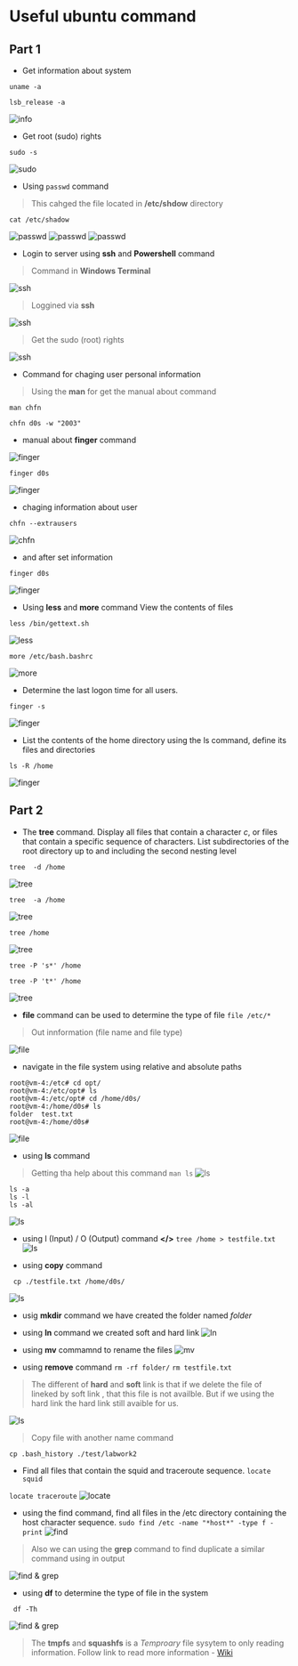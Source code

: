 # Useful ubuntu command
## Part 1
- Get information about system 

`uname -a`

`lsb_release -a`

![info](images/Screenshot_1.png)

- Get root (sudo) rights

`sudo -s`

![sudo](images/Screenshot_2.png)

- Using `passwd` command

> This cahged the file located in **/etc/shdow** directory

`cat /etc/shadow`

![passwd](images/Screenshot_3.png)
![passwd](images/Screenshot_4.jpg)
![passwd](images/Screenshot_5.jpg)

- Login to server using **ssh** and **Powershell** command

> Command in **Windows Terminal** 

![ssh](images/Screenshot_6.png)

> Loggined via **ssh**

![ssh](images/Screenshot_7.png)

> Get the sudo (root) rights

![ssh](images/Screenshot_8.png)

- Command for chaging user personal information

> Using the **man** for get the manual about command

`man chfn`

`chfn d0s -w "2003"`

- manual about **finger** command

![finger](images/Screenshot_10.png)

`finger d0s`

![finger](images/Screenshot_11.png)

- chaging information about user

`chfn --extrausers`

![chfn ](images/Screenshot_13.png)

- and after set information

`finger d0s`

![finger](images/Screenshot_12.png)


- Using  **less** and **more** command  View the contents of files

`less /bin/gettext.sh`

![less](images/Screenshot_14.png)

`more /etc/bash.bashrc`

![more](images/Screenshot_15.png)


- Determine the last logon time for all users.

`finger -s`

![finger](images/Screenshot_16.png)

- List the contents of the home directory using the ls command, define its files
and directories

`ls -R /home`

![finger](images/Screenshot_17.png)

## Part 2
- The **tree** command. Display all files that contain a character *c*, or files that contain a specific sequence of characters. List subdirectories of the root directory up to and including
the second nesting level

`tree  -d /home`

![tree](images/Screenshot_18.png)

`tree  -a /home`

![tree](images/Screenshot_19.png)

`tree /home`

![tree](images/Screenshot_20.png)

`tree -P 's*' /home`

`tree -P 't*' /home`

![tree](images/Screenshot_21.png)

- **file** command can be used to determine the type of file 
`file /etc/*`
> Out innformation (file name and file type)

![file](images/Screenshot_22.png)

- navigate in the file system using relative and absolute paths

```
root@vm-4:/etc# cd opt/
root@vm-4:/etc/opt# ls
root@vm-4:/etc/opt# cd /home/d0s/
root@vm-4:/home/d0s# ls
folder  test.txt
root@vm-4:/home/d0s#
```
![file](images/Screenshot_23.png)


- using **ls** command 
> Getting tha help about this command
`man ls`
![ls](images/Screenshot_24.png)

```
ls -a
ls -l
ls -al
```
![ls](images/Screenshot_25.png)

- using  I (Input) / O (Output) command **</>**
`tree /home > testfile.txt`
![ls](images/Screenshot_26.png)

- using **copy** command

` cp ./testfile.txt /home/d0s/`

![ls](images/Screenshot_27.png)

- usig **mkdir** command we have created the folder named *folder*
- using **ln** command we created soft and hard link
![ln](images/Screenshot_28.png)

- using **mv** commamnd to rename the files
![mv](images/Screenshot_29.png)

- using **remove** command
`rm -rf folder/`
`rm testfile.txt`

> The different of **hard** and **soft** link is that if we delete the file of lineked by soft link , that this file is not availble. But if we using the hard link the hard link still avaible for us.

![ls](images/Screenshot_30.png)

> Copy file with another name command

`cp .bash_history ./test/labwork2`

 - Find all files that contain the squid and traceroute
sequence.
`locate squid`

`locate traceroute`
![locate](images/Screenshot_31.png)

- using the find command, find all files in the /etc directory containing the host
character sequence.
`sudo find /etc -name "*host*" -type f -print`
![find](images/Screenshot_32.png)
>Also we can using the **grep** command to find duplicate a similar command using in output 

![find & grep](images/Screenshot_33.png)

- using **df** to determine the type of file in the system

` df -Th`

![find & grep](images/Screenshot_34.png) 

> The **tmpfs** and **squashfs** is a *Temproary* file sysytem to only  reading information.
 Follow link to read more information  - [Wiki](https://uk.wikipedia.org/wiki/Tmpfs)  